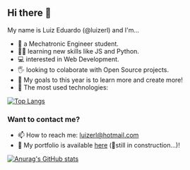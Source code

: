 ## Hi there 👋
My name is Luiz Eduardo (@luizerl) and I'm...
- 🤖 a Mechatronic Engineer student.
- 👨‍💻 learning new skills like JS and Python.
- 💻 interested in Web Development.
- 🖐 looking to colaborate with Open Source projects.
- 🎯 My goals to this year is to learn more and create more!
- 📌 The most used technologies: 

[![Top Langs](https://github-readme-stats.vercel.app/api/top-langs/?username=luizerl&layout=compact&theme=dark)](https://github.com/anuraghazra/github-readme-stats)

### Want to contact me?
- 📫 How to reach me: luizerl@hotmail.com
- 💪 My portfolio is available [here](https://luizerl.github.io/) (🔧still in construction...)!

[![Anurag's GitHub stats](https://github-readme-stats.vercel.app/api?username=luizerl&theme=dark)](https://github.com/anuraghazra/github-readme-stats)
<br>
